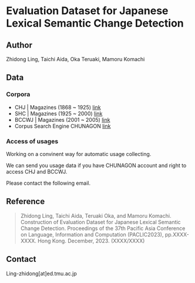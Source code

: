 # Evaluation Dataset for Japanese Lexical Semantic Change Detection

## Author
Zhidong Ling, Taichi Aida, Oka Teruaki, Mamoru Komachi

## Data

### Corpora
* CHJ | Magazines (1868 ~ 1925) [link](https://clrd.ninjal.ac.jp/chj/overview-en.html)
* SHC | Magazines (1925 ~ 2000) [link](https://clrd.ninjal.ac.jp/shc/index.html)
* BCCWJ | Magazines (2001 ~ 2005) [link](https://clrd.ninjal.ac.jp/bccwj/en/index.html)
* Corpus Search Engine CHUNAGON [link](https://chunagon.ninjal.ac.jp/)

### Access of usages
Working on a convinent way for automatic usage collecting.

We can send you usage data if you have CHUNAGON account and right to access CHJ and BCCWJ.

Please contact the following email.
## Reference
> Zhidong Ling, Taichi Aida, Teruaki Oka, and Mamoru Komachi. Construction of Evaluation Dataset for Japanese Lexical Semantic Change Detection. Proceedings of the 37th Pacific Asia Conference on Language, Information and Computation (PACLIC2023), pp.XXXX-XXXX. Hong Kong. December, 2023. (XXXX/XXXX)

## Contact
Ling-zhidong[at]ed.tmu.ac.jp
